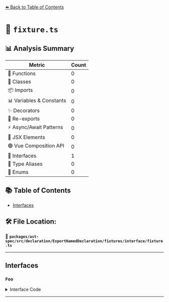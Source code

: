 [⬅️ Back to Table of Contents](../../../../../../../index.md)

# 📄 `fixture.ts`

## 📊 Analysis Summary

| Metric | Count |
|--------|-------|
| 🔧 Functions | 0 |
| 🧱 Classes | 0 |
| 📦 Imports | 0 |
| 📊 Variables & Constants | 0 |
| ✨ Decorators | 0 |
| 🔄 Re-exports | 0 |
| ⚡ Async/Await Patterns | 0 |
| 💠 JSX Elements | 0 |
| 🟢 Vue Composition API | 0 |
| 📐 Interfaces | 1 |
| 📑 Type Aliases | 0 |
| 🎯 Enums | 0 |

## 📚 Table of Contents

- [Interfaces](#interfaces)

## 🛠️ File Location:
📂 **`packages/ast-spec/src/declaration/ExportNamedDeclaration/fixtures/interface/fixture.ts`**


---

## Interfaces

### `Foo`

<details><summary>Interface Code</summary>

```ts
export interface Foo {}
```
</details>


---